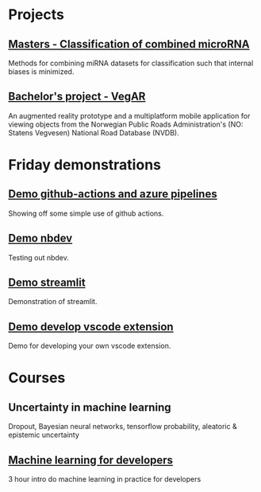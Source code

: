# Projects

## [Masters - Classification of combined microRNA](https://github.com/vegabj/Mastersproject)
Methods for combining miRNA datasets for classification such that internal biases is minimized.


## [Bachelor's project - VegAR](https://github.com/IT2901-Gruppe-16-Kantega)
An augmented reality prototype and a multiplatform mobile application for viewing objects from the Norwegian Public Roads Administration's (NO: Statens Vegvesen) National Road Database (NVDB).

# Friday demonstrations

## [Demo github-actions and azure pipelines](https://github.com/vegabj/github-actions-test)
Showing off some simple use of github actions.

## [Demo nbdev](https://github.com/vegabj/nbdev_test)
Testing out nbdev.

## [Demo streamlit](https://github.com/vegabj/streamlit-demo)
Demonstration of streamlit.

## [Demo develop vscode extension](https://github.com/vegabj/ExtensionDemo)
Demo for developing your own vscode extension.

# Courses

## Uncertainty in machine learning
Dropout, Bayesian neural networks, tensorflow probability, aleatoric & epistemic uncertainty

## [Machine learning for developers](https://github.com/fundator/minikurs)
3 hour intro do machine learning in practice for developers
